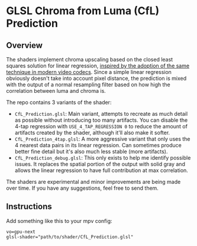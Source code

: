 # GLSL Chroma from Luma (CfL) Prediction

## Overview
The shaders implement chroma upscaling based on the closed least squares solution for linear regression, [inspired by the adoption of the same technique in modern video codecs](https://arxiv.org/abs/1711.03951).
Since a simple linear regression obviously doesn't take into account pixel distance, the prediction is mixed with the output of a normal resampling filter based on how high the correlation between luma and chroma is.

The repo contains 3 variants of the shader:
- `CfL_Prediction.glsl`: Main variant, attempts to recreate as much detail as possible without introducing too many artifacts. You can disable the 4-tap regression with `USE_4_TAP_REGRESSION 0` to reduce the amount of artifacts created by the shader, although it'll also make it softer.
- `CfL_Prediction_4tap.glsl`: A more aggressive variant that only uses the 4 nearest data pairs in its linear regression. Can sometimes produce better fine detail but it's also much less stable (more artifacts).
- `CfL_Prediction_debug.glsl`: This only exists to help me identify possible issues. It replaces the spatial portion of the output with solid gray and allows the linear regression to have full contribution at max correlation.

The shaders are experimental and minor improvements are being made over time. If you have any suggestions, feel free to send them.

## Instructions
Add something like this to your mpv config:
```
vo=gpu-next
glsl-shader="path/to/shader/CfL_Prediction.glsl"
```